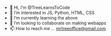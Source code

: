 - 👋 Hi, I’m @TreeLearnsToCode
- 👀 I’m interested in JS, Python, HTML, CSS
- 🌱 I’m currently learning the above
- 💞️ I’m looking to collaborate on making webapps
- 📫 How to reach me ... mrtreeoffice@gmail.com

<!---
TreeLearnsToCode/TreeLearnsToCode is a ✨ special ✨ repository because its `README.md` (this file) appears on your GitHub profile.
You can click the Preview link to take a look at your changes.
--->
